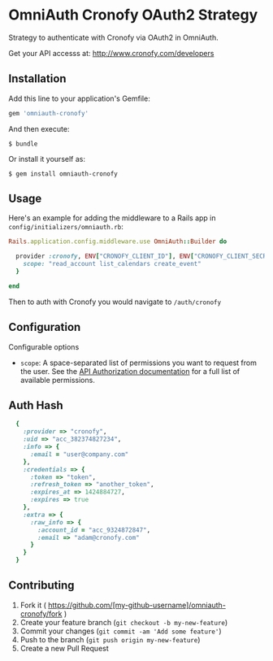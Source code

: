 # OmniAuth Cronofy OAuth2 Strategy

Strategy to authenticate with Cronofy via OAuth2 in OmniAuth.

Get your API accesss at: http://www.cronofy.com/developers

## Installation

Add this line to your application's Gemfile:

```ruby
gem 'omniauth-cronofy'
```

And then execute:

    $ bundle

Or install it yourself as:

    $ gem install omniauth-cronofy

## Usage

Here's an example for adding the middleware to a Rails app in `config/initializers/omniauth.rb`:

```ruby
Rails.application.config.middleware.use OmniAuth::Builder do

  provider :cronofy, ENV["CRONOFY_CLIENT_ID"], ENV["CRONOFY_CLIENT_SECRET"], {
    scope: "read_account list_calendars create_event"
  }

end
```

Then to auth with Cronofy you would navigate to `/auth/cronofy`

## Configuration

Configurable options

* `scope`: A space-separated list of permissions you want to request from the user. See the [API Authorization documentation](http://www.cronofy.com/developers/api#authorization) for a full list of available permissions.

## Auth Hash

```ruby
  {
    :provider => "cronofy",
    :uid => "acc_382374827234",
    :info => {
      :email = "user@company.com"
    },
    :credentials => {
      :token => "token",
      :refresh_token => "another_token",
      :expires_at => 1424884727,
      :expires => true
    },
    :extra => {
      :raw_info => {
        :account_id = "acc_9324872847",
        :email => "adam@cronofy.com"
      }
    }
  }
```

## Contributing

1. Fork it ( https://github.com/[my-github-username]/omniauth-cronofy/fork )
2. Create your feature branch (`git checkout -b my-new-feature`)
3. Commit your changes (`git commit -am 'Add some feature'`)
4. Push to the branch (`git push origin my-new-feature`)
5. Create a new Pull Request
